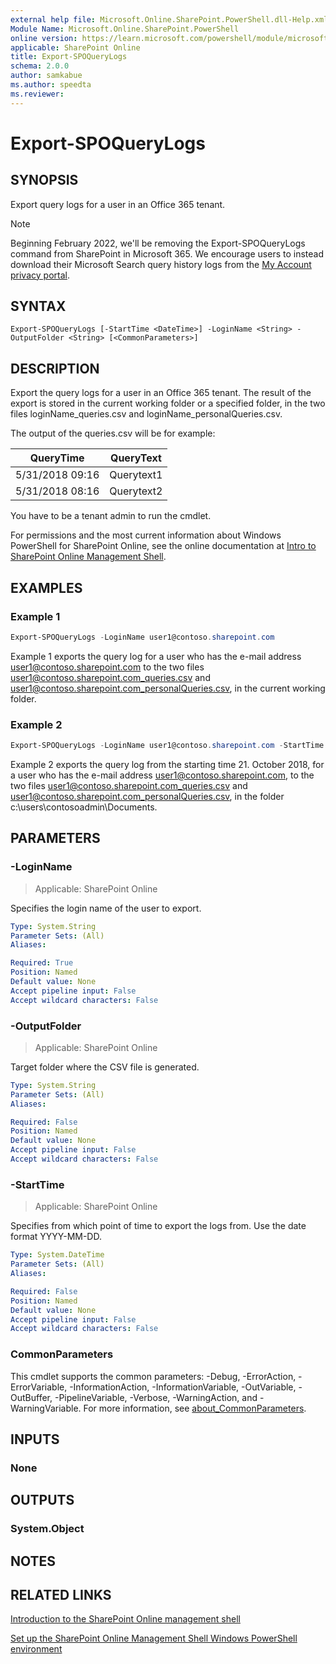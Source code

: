 ```yaml
---
external help file: Microsoft.Online.SharePoint.PowerShell.dll-Help.xml
Module Name: Microsoft.Online.SharePoint.PowerShell
online version: https://learn.microsoft.com/powershell/module/microsoft.online.sharepoint.powershell/export-spoquerylogs
applicable: SharePoint Online
title: Export-SPOQueryLogs
schema: 2.0.0
author: samkabue
ms.author: speedta
ms.reviewer:
---
```


# Export-SPOQueryLogs

## SYNOPSIS

Export query logs for a user in an Office 365 tenant.

> [!NOTE]
> Beginning February 2022, we'll be removing the Export-SPOQueryLogs command from SharePoint in Microsoft 365. We encourage users to instead download their Microsoft Search query history logs from the [My Account privacy portal](https://myaccount.microsoft.com/settingsandprivacy/privacy).

## SYNTAX

```
Export-SPOQueryLogs [-StartTime <DateTime>] -LoginName <String> -OutputFolder <String> [<CommonParameters>]
```

## DESCRIPTION

Export the query logs for a user in an Office 365 tenant. The result of the export is stored in the current working folder or a specified folder, in the two files loginName_queries.csv and loginName_personalQueries.csv.

The output of the queries.csv will be for example:

| QueryTime  |  QueryText |
| ------------- | ------------- |
| 5/31/2018 09:16 | Querytext1  |
| 5/31/2018 08:16  | Querytext2  |

You have to be a tenant admin to run the cmdlet.

For permissions and the most current information about Windows PowerShell for SharePoint Online, see the online documentation at [Intro to SharePoint Online Management Shell](/powershell/sharepoint/sharepoint-online/introduction-sharepoint-online-management-shell).

## EXAMPLES

### Example 1

```powershell
Export-SPOQueryLogs -LoginName user1@contoso.sharepoint.com
```

Example 1 exports the query log for a user who has the e-mail address user1@contoso.sharepoint.com to the two files user1@contoso.sharepoint.com_queries.csv and user1@contoso.sharepoint.com_personalQueries.csv, in the current working folder.

### Example 2

```powershell
Export-SPOQueryLogs -LoginName user1@contoso.sharepoint.com -StartTime "2018-10-21" -OutputFolder "c:\users\contosoadmin\Documents"
```

Example 2 exports the query log from the starting time 21. October 2018, for a user who has the e-mail address user1@contoso.sharepoint.com, to the two files user1@contoso.sharepoint.com_queries.csv and user1@contoso.sharepoint.com_personalQueries.csv, in the folder c:\users\contosoadmin\Documents.

## PARAMETERS

### -LoginName

> Applicable: SharePoint Online

Specifies the login name of the user to export.

```yaml
Type: System.String
Parameter Sets: (All)
Aliases:

Required: True
Position: Named
Default value: None
Accept pipeline input: False
Accept wildcard characters: False
```

### -OutputFolder

> Applicable: SharePoint Online

Target folder where the CSV file is generated.

```yaml
Type: System.String
Parameter Sets: (All)
Aliases:

Required: False
Position: Named
Default value: None
Accept pipeline input: False
Accept wildcard characters: False
```

### -StartTime

> Applicable: SharePoint Online

Specifies from which point of time to export the logs from. Use the date format YYYY-MM-DD.

```yaml
Type: System.DateTime
Parameter Sets: (All)
Aliases:

Required: False
Position: Named
Default value: None
Accept pipeline input: False
Accept wildcard characters: False
```

### CommonParameters

This cmdlet supports the common parameters: -Debug, -ErrorAction, -ErrorVariable, -InformationAction, -InformationVariable, -OutVariable, -OutBuffer, -PipelineVariable, -Verbose, -WarningAction, and -WarningVariable.
For more information, see [about_CommonParameters](https://go.microsoft.com/fwlink/?LinkID=113216).

## INPUTS

### None

## OUTPUTS

### System.Object

## NOTES

## RELATED LINKS

[Introduction to the SharePoint Online management shell](/powershell/sharepoint/sharepoint-online/introduction-sharepoint-online-management-shell)

[Set up the SharePoint Online Management Shell Windows PowerShell environment](/powershell/sharepoint/sharepoint-online/connect-sharepoint-online)
